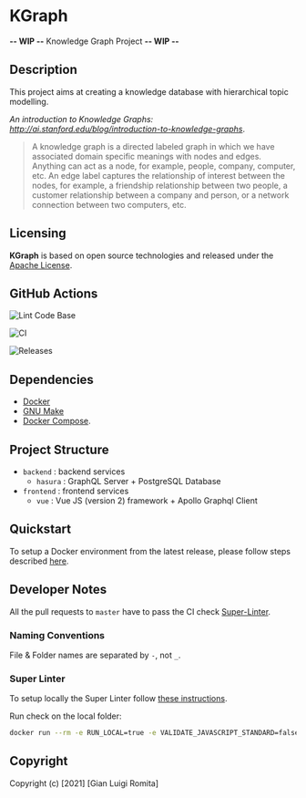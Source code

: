 # KGraph

**-- WIP --** Knowledge Graph Project **-- WIP --**

## Description

This project aims at creating a knowledge database with hierarchical topic modelling.

*An introduction to Knowledge Graphs: <http://ai.stanford.edu/blog/introduction-to-knowledge-graphs>*.

> A knowledge graph is a directed labeled graph in which we have associated domain specific meanings with nodes and edges. Anything can act as a node, for example, people, company, computer, etc. An edge label captures the relationship of interest between the nodes, for example, a friendship relationship between two people, a customer relationship between a company and person, or a network connection between two computers, etc.

## Licensing

**KGraph** is based on open source technologies and released under the [Apache License](./LICENSE).

## GitHub Actions

![Lint Code Base](https://github.com/romitagl/kgraph/workflows/Lint%20Code%20Base/badge.svg?branch=master)

![CI](https://github.com/romitagl/kgraph/workflows/CI/badge.svg?branch=master)

![Releases](https://github.com/romitagl/kgraph/workflows/CD%20Release/badge.svg?branch=release)

## Dependencies

- [Docker](https://www.docker.com)
- [GNU Make](https://www.gnu.org/software/make/)
- [Docker Compose](https://docs.docker.com/compose/).

## Project Structure

- `backend` : backend services
  - `hasura` : GraphQL Server + PostgreSQL Database
- `frontend` : frontend services
  - `vue` : Vue JS (version 2) framework + Apollo Graphql Client

## Quickstart

To setup a Docker environment from the latest release, please follow steps described [here](./install-manifests/docker-compose/README.md).

## Developer Notes

All the pull requests to `master` have to pass the CI check [Super-Linter](https://github.com/github/super-linter).

### Naming Conventions

File & Folder names are separated by `-`, not `_`.

### Super Linter

To setup locally the Super Linter follow [these instructions](https://github.com/github/super-linter/blob/main/docs/run-linter-locally.md).

Run check on the local folder:

```bash
docker run --rm -e RUN_LOCAL=true -e VALIDATE_JAVASCRIPT_STANDARD=false -e FILTER_REGEX_EXCLUDE=".*backend/hasura/schema/.*" -v `pwd`:/tmp/lint github/super-linter:v3.14.5
```

## Copyright

Copyright (c) [2021] [Gian Luigi Romita]
